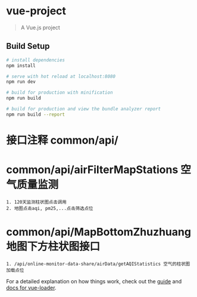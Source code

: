 # vue-project

> A Vue.js project

## Build Setup

``` bash
# install dependencies
npm install

# serve with hot reload at localhost:8080
npm run dev

# build for production with minification
npm run build

# build for production and view the bundle analyzer report
npm run build --report
```
# 接口注释 common/api/
# common/api/airFilterMapStations 空气质量监测
    1. 120天监测柱状图点击调用
    2. 地图点击aqi, pm25,...点击筛选点位
# common/api/MapBottomZhuzhuang 地图下方柱状图接口
    1. /api/online-monitor-data-share/airData/getAQIStatistics 空气的柱状图加载点位


For a detailed explanation on how things work, check out the [guide](http://vuejs-templates.github.io/webpack/) and [docs for vue-loader](http://vuejs.github.io/vue-loader).
